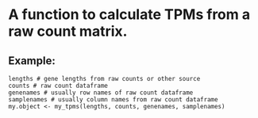 # A function to calculate TPMs from a raw count matrix.
## Example:
```
lengths # gene lengths from raw counts or other source
counts # raw count dataframe
genenames # usually row names of raw count dataframe
samplenames # usually column names from raw count dataframe
my.object <- my_tpms(lengths, counts, genenames, samplenames)
```
